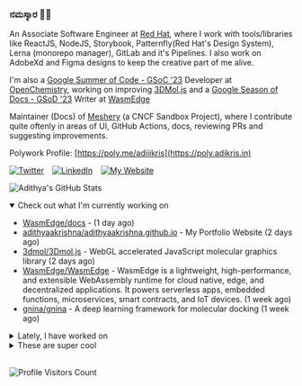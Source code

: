 ### ನಮಸ್ಕಾರ 🙏🏼
  
An Associate Software Engineer at [Red Hat](https://www.redhat.com), where I work with tools/libraries like ReactJS, NodeJS, Storybook, Patternfly(Red Hat's Design System), Lerna (monorepo manager), GitLab and it's Pipelines. I also work on AdobeXd and Figma designs to keep the creative part of me alive.

I'm also a [Google Summer of Code - GSoC '23](https://summerofcode.withgoogle.com/) Developer at [OpenChemistry](https://openchemistry.org), working on improving [3DMol.js](https://github.com/3dmol/3Dmol.js) and a [Google Season of Docs - GSoD '23](https://developers.google.com/season-of-docs) Writer at [WasmEdge](https://github.com/WasmEdge)

Maintainer (Docs) of [Meshery](https://github.com/meshery) (a CNCF Sandbox Project), where I contribute quite oftenly in areas of UI, GitHub Actions, docs, reviewing PRs and suggesting improvements.

Polywork Profile: [https://poly.me/adiiikris](https://poly.adikris.in)

[![Twitter](https://img.shields.io/badge/-@adii_kris-%231DA1F2?style=for-the-badge&logo=twitter&logoColor=ffffff)](https:/twitter.adikris.in) &ensp;
[![LinkedIn](https://img.shields.io/badge/-Adithya%20Krishna-%230A67C3?style=for-the-badge&logo=linkedin&logoColor=ffffff)](https://linkedin.adikris.in/) &ensp;
[![My Website](https://img.shields.io/badge/-My%20Website-%230A67C3?style=for-the-badge)](https://adikris.in/)



![Adithya's GitHub Stats](https://github-readme-stats.vercel.app/api?username=adithyaakrishna&show_icons=true&hide_border=true&title_color=fff&icon_color=79ff97&text_color=9f9f9f&bg_color=151515)


<details open="true">
  <summary>Check out what I'm currently working on</summary>
  
  - [WasmEdge/docs](https://github.com/WasmEdge/docs) -  (1 day ago)
  - [adithyaakrishna/adithyaakrishna.github.io](https://github.com/adithyaakrishna/adithyaakrishna.github.io) - My Portfolio Website (2 days ago)
  - [3dmol/3Dmol.js](https://github.com/3dmol/3Dmol.js) - WebGL accelerated JavaScript molecular graphics library (2 days ago)
  - [WasmEdge/WasmEdge](https://github.com/WasmEdge/WasmEdge) - WasmEdge is a lightweight, high-performance, and extensible WebAssembly runtime for cloud native, edge, and decentralized applications. It powers serverless apps, embedded functions, microservices, smart contracts, and IoT devices. (1 week ago)
  - [gnina/gnina](https://github.com/gnina/gnina) - A deep learning framework for molecular docking (1 week ago)
</details>

<details>
  <summary>Lately, I have worked on</summary>
  
  - [feat: added custom `not-found` or 404 pages](https://github.com/documenso/documenso/pull/343) on [documenso/documenso](https://github.com/documenso/documenso) (2 days ago)
  - [[Feat] - Added More Types for Parsers and WebGL and GL Files](https://github.com/3dmol/3Dmol.js/pull/719) on [3dmol/3Dmol.js](https://github.com/3dmol/3Dmol.js) (2 days ago)
  - [[Feat] - Added More Types for Parsers and WebGL and GL Files](https://github.com/3dmol/3Dmol.js/pull/718) on [3dmol/3Dmol.js](https://github.com/3dmol/3Dmol.js) (2 days ago)
  - [[Feat] - Updated Types](https://github.com/3dmol/3Dmol.js/pull/717) on [3dmol/3Dmol.js](https://github.com/3dmol/3Dmol.js) (2 days ago)
  - [Revert &#34;Added More Types for Parsers and WebGL and GL Files&#34;](https://github.com/3dmol/3Dmol.js/pull/716) on [3dmol/3Dmol.js](https://github.com/3dmol/3Dmol.js) (5 days ago)
</details>

<details>
  <summary>These are super cool</summary>
  
  - [facebookresearch/segment-anything](https://github.com/facebookresearch/segment-anything) - The repository provides code for running inference with the SegmentAnything Model (SAM), links for downloading the trained model checkpoints, and example notebooks that show how to use the model. (today)
  - [adithyaakrishna/GSoC-23](https://github.com/adithyaakrishna/GSoC-23) - All my details regarding GSoC 2023 (today)
  - [gautamkrishnar/blog-post-workflow](https://github.com/gautamkrishnar/blog-post-workflow) - Show your latest blog posts from any sources or StackOverflow activity or Youtube Videos on your GitHub profile/project readme automatically using the RSS feed (today)
  - [rigdev/rig](https://github.com/rigdev/rig) - Rig.dev offers an open-source application platform for Kubernetes. We empower developers with our developer-friendly deployment engine that simplifies the process of rolling out, managing, debugging and scaling applications. On top, we provide foundational APIs for user management, authentication, storage, and database integrations. (today)
  - [colinhacks/zod](https://github.com/colinhacks/zod) - TypeScript-first schema validation with static type inference (1 day ago)
</details>

<br> 

![Profile Visitors Count](https://profile-counter.glitch.me/adithyaakrishna/count.svg)
